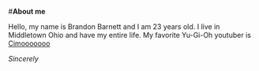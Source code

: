 
#**About me**

Hello, my name is Brandon Barnett and I am 23 years old.  I live in Middletown Ohio and have my entire life.
My favorite Yu-Gi-Oh youtuber is [Cimooooooo](https://www.youtube.com/channel/UCrEMDvUyGV1p66Vf5P0O1pg)

*Sincerely*
